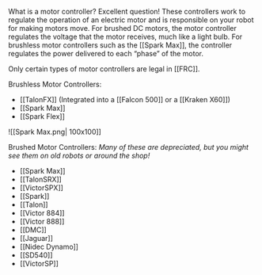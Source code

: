 What is a motor controller? Excellent question! These controllers work to regulate the operation of an electric motor and is responsible on your robot for making motors move. For brushed DC motors, the motor controller regulates the voltage that the motor receives, much like a light bulb. For brushless motor controllers such as the [[Spark Max]], the controller regulates the power delivered to each “phase” of the motor.

Only certain types of motor controllers are legal in [[FRC]]. 

Brushless Motor Controllers:
- [[TalonFX]] (Integrated into a [[Falcon 500]] or a [[Kraken X60]])
- [[Spark Max]]
- [[Spark Flex]]

![[Spark Max.png| 100x100]]

Brushed Motor Controllers:
*Many of these are depreciated, but you might see them on old robots or around the shop!*
- [[Spark Max]]
- [[TalonSRX]]
- [[VictorSPX]]
- [[Spark]]
- [[Talon]]
- [[Victor 884]]
- [[Victor 888]]
- [[DMC]]
- [[Jaguar]]
- [[Nidec Dynamo]]
- [[SD540]]
- [[VictorSP]]


